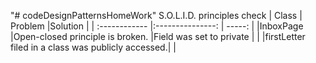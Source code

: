 "# codeDesignPatternsHomeWork" 
S.O.L.I.D. principles check 
| Class         | Problem                                           |Solution                  |
| :------------ |:---------------:                                  | -----:                   |
|InboxPage      |Open-closed principle is broken.                   |Field was set to private  |
|               |firstLetter filed in a class was publicly accessed.|			       |
